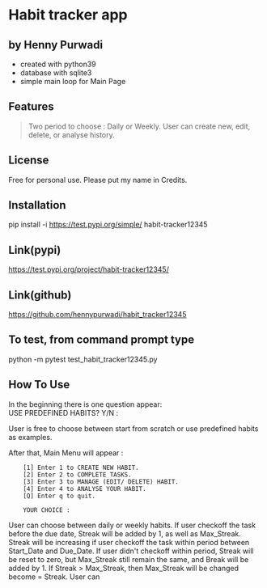 # Habit tracker app
## by Henny Purwadi

- created with python39
- database with sqlite3
- simple main loop for Main Page

## Features
> Two period to choose : Daily or Weekly.
> User can create new, edit, delete, or analyse history.

## License
Free for personal use. 
Please put my name in Credits.

## Installation
pip install -i https://test.pypi.org/simple/ habit-tracker12345

## Link(pypi)
https://test.pypi.org/project/habit-tracker12345/

## Link(github)
https://github.com/hennypurwadi/habit_tracker12345

## To test, from command prompt type
python -m pytest test_habit_tracker12345.py

## How To Use
In the beginning there is one question appear:  
        USE PREDEFINED HABITS? Y/N : 
        
User is free to choose between start from scratch or use predefined habits as examples.

After that, Main Menu will appear :

        [1] Enter 1 to CREATE NEW HABIT.
        [2] Enter 2 to COMPLETE TASKS.
        [3] Enter 3 to MANAGE (EDIT/ DELETE) HABIT.
        [4] Enter 4 to ANALYSE YOUR HABIT.
        [Q] Enter q to quit.

        YOUR CHOICE :  

User can choose between daily or weekly habits.
If user checkoff the task before the due date, Streak will be added by 1, as well as Max_Streak.
Streak will be increasing if user checkoff the task within period between Start_Date and Due_Date.
If user didn't checkoff within period, Streak will be reset to zero, but Max_Streak still remain the same, and Break will be added by 1.
If Streak > Max_Streak, then Max_Streak will be changed become = Streak.
User can 

